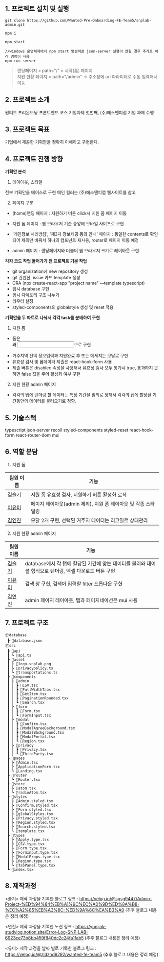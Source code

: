 ## 1. 프로젝트 설치 및 실행

```
git clone https://github.com/Wanted-Pre-Onboarding-FE-Team5/snplab-admin.git

npm i

npm start 

//windows 운영체제에서 npm start 명령어로 json-server 실행이 안될 경우 추가로 아래 명령어 사용
npm run server 

```

> 랜딩페이지 = path="/" = 시작(홈) 페이지 <br>
> 지원 현황 페이지 = path="/admin" -> 주소창에 url 파라미터로 수동 입력해서 이동 <br>

## 2. 프로젝트 소개

원티드 프리온보딩 프론트엔드 코스 기업과제 첫번째, (주)에스앤피랩 기업 과제 수행 

## 3. 프로젝트 목표

기업에서 제공한 기획안을 정확히 이해하고 구현한다.

## 4. 프로젝트 진행 방향

**기획안 분석**

1. 레이아웃, 스타일

전부 기획안을 베이스로 구현
메인 컬러는 (주)에스앤피랩 웹사이트를 참고

2. 페이지 구분

 - (home)랜딩 페이지 : 지원하기 버튼 click시 지원 폼 페이지 이동

 - 지원 폼 페이지 : 웹 브라우저 기준 중앙에 모바일 사이즈로 구현

 - '개인정보 처리방침', '제3자 정보제공 동의 안내' 페이지 : 동일한 contents로 확인되어 제목만 바꿔서 하나의 컴포넌트 재사용,  router로 페이지 이동 예정

 - admin 페이지 : 랜딩페이지와 더불어 웹 브라우저 크기로 레이아웃 구현

**각자 코드 작업 들어가기 전 프로젝트 기본 작업**

- git organization에 new repository 생성
- git 컨벤션, issue 카드 template 생성
- CRA (npx create-react-app "project name" —template typescript)
- 임시 database 구현
- 임시 디렉토리 구조 나누기
- 라우터 설정 
- styled-components의 globalstyle 생성 및 reset 적용

**기획안을 두 파트로 나눠서 각각 task를 분배하여 구현**

1. 지원 폼

 - 폼은 <form>과 <input>으로 구현
 - 거주지역 선택 정보입력과 지원완료 후 뜨는 메세지는 모달로 구현
 - 유효성 검사 및 폼데이터 제출은 react-hook-form 사용
 - 제출 버튼은 disabled 속성을 사용해서 유효성 검사 모두 통과시 true, 통과하지 못하면 false 값을 주어 활성화 여부 구현

2. 지원 현황 admin 페이지

 - 각각의 탭에 렌더링 할 데이터는 특정 기간을 임의로 정해서 각각의 탭에 할당된 기간동안의 데이터를 불러오기로 정함.

## 5. 기술스택
typescript json-server recoil styled-components styled-reset react-hook-form react-router-dom mui

## 6. 역할 분담

1. 지원 폼

| 팀원 이름                               | 기능                                                                                                     |
| --------------------------------------- | -------------------------------------------------------------------------------------------------------- |
| [김슬기](https://github.com/sgsg9447)   | 지원 폼 유효성 검사, 지원하기 버튼 활성화 로직 |
| [이유미](https://github.com/ymStudyLog) | 페이지 레이아웃(admin 제외), 지원 폼 레이아웃 및 각종 스타일링 |
| [김연진](https://github.com/yunjink)    | 모달 2개 구현, 선택된 거주지 데이터는 리코일로 상태관리 |

2. 지원 현황 admin 페이지 

| 팀원 이름                               | 기능                                                                                                     |
| --------------------------------------- | -------------------------------------------------------------------------------------------------------- |
| [김슬기](https://github.com/sgsg9447)   | database에서 각 탭에 할당된 기간에 맞는 데이터를 불러와 테이블 형식으로 렌더링, 엑셀 다운로드 버튼 구현 |
| [이유미](https://github.com/ymStudyLog) | 검색 창 구현, 검색어 입력할 filter 드롭다운 구현 |
| [김연진](https://github.com/yunjink)    | admin 페이지 레이아웃, 탭과 페이지네이션은 mui 사용 |

## 7. 프로젝트 구조

```
📦database
 ┣ 📜database.json
📦src
 ┣ 📂api
 ┃ ┗ 📜api.ts
 ┣ 📂asset
 ┃ ┣ 📜logo-snplab.png
 ┃ ┣ 📜privacypolicy.ts
 ┃ ┗ 📜transportations.ts
 ┣ 📂components
 ┃ ┣ 📂admin
 ┃ ┃ ┣ 📜CSV.tsx
 ┃ ┃ ┣ 📜FullWidthTabs.tsx
 ┃ ┃ ┣ 📜GetItem.tsx
 ┃ ┃ ┣ 📜PaginationRounded.tsx
 ┃ ┃ ┗ 📜Search.tsx
 ┃ ┣ 📂form
 ┃ ┃ ┣ 📜Form.tsx
 ┃ ┃ ┗ 📜FormInput.tsx
 ┃ ┣ 📂modal
 ┃ ┃ ┣ 📜Confirm.tsx
 ┃ ┃ ┣ 📜ModalAgreeBackground.tsx
 ┃ ┃ ┣ 📜ModalBackground.tsx
 ┃ ┃ ┣ 📜ModalPortal.tsx
 ┃ ┃ ┗ 📜Region.tsx
 ┃ ┣ 📂privacy
 ┃ ┃ ┣ 📜Privacy.tsx
 ┃ ┃ ┗ 📜ThirdParty.tsx
 ┣ 📂pages
 ┃ ┣ 📜Admin.tsx
 ┃ ┣ 📜ApplicationForm.tsx
 ┃ ┗ 📜Landing.tsx
 ┣ 📂router
 ┃ ┗ 📜Router.tsx
 ┣ 📂store
 ┃ ┣ 📜atom.tsx
 ┃ ┗ 📜radioAtom.tsx
 ┣ 📂styles
 ┃ ┣ 📜Admin.styled.tsx
 ┃ ┣ 📜Confirm.styled.tsx
 ┃ ┣ 📜Form.styled.tsx
 ┃ ┣ 📜globalStyles.tsx
 ┃ ┣ 📜Privacy.styled.tsx
 ┃ ┣ 📜Region.styled.tsx
 ┃ ┣ 📜Search.styled.tsx
 ┃ ┗ 📜template.tsx
 ┣ 📂types
 ┃ ┣ 📜Apply.type.tsx
 ┃ ┣ 📜CSV.type.tsx
 ┃ ┣ 📜Form.type.tsx
 ┃ ┣ 📜FormInput.type.tsx
 ┃ ┣ 📜ModalProps.type.tsx
 ┃ ┣ 📜Region.type.tsx
 ┃ ┗ 📜TabPanel.type.tsx
 ┗ 📜index.tsx
```

## 8. 제작과정 

<슬기>
제작 과정을 기록한 블로그 링크 : https://velog.io/@sgsg9447/Admin-Project-%ED%94%84%EB%A1%9C%EC%A0%9D%ED%8A%B8-%EC%A2%85%EB%A3%8C-%ED%9A%8C%EA%B3%A0 (추후 블로그 내용은 정리 예정)

<연진>
제작 과정을 기록한 노션 링크 : https://yunjink-studylog.notion.site/Error-Log-SNP-LAB-6923ce73b8bb459f840dc2c24fa1fab5 (추후 블로그 내용은 정리 예정)

<유미>
제작 과정을 날짜 별로 기록한 블로그 링크 : https://velog.io/@zldzhd9292/wanted-fe-team5 (추후 블로그 내용은 정리 예정)
